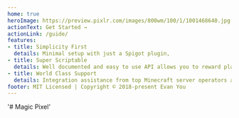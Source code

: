 ```yaml
---
home: true
heroImage: https://preview.pixlr.com/images/800wm/100/1/1001468640.jpg
actionText: Get Started →
actionLink: /guide/
features:
- title: Simplicity First
  details: Minimal setup with just a Spigot plugin, 
- title: Super Scriptable
  details: Well documented and easy to use API allows you to reward players.
- title: World Class Support
  details: Integration assistance from top Minecraft server operators and cryptocurrency specialists.
footer: MIT Licensed | Copyright © 2018-present Evan You
---
```

'# Magic Pixel'

